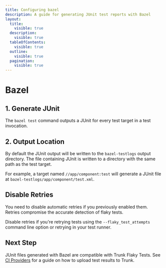 ```yaml
---
title: Configuring bazel
description: A guide for generating JUnit test reports with Bazel
layout:
  title:
    visible: true
  description:
    visible: true
  tableOfContents:
    visible: true
  outline:
    visible: true
  pagination:
    visible: true
---
```


# Bazel

## 1. Generate JUnit

The `bazel test` command outputs a JUnit for every test target in a test invocation.

## 2. Output Location

By default the JUnit output will be written to the `bazel-testlogs` output directory. The file containing JUnit is written to a directory with the same path as the test target.&#x20;

For example, a target named `//app/component:test` will generate a JUnit file at `bazel-testlogs/app/component/test.xml`.

## Disable Retries

You need to disable automatic retries if you previously enabled them. Retries compromise the accurate detection of flaky tests.

Disable retries if you're retrying tests using the `--flaky_test_attempts` command line option or retrying in your test runner.

## Next Step

JUnit files generated with Bazel are compatible with Trunk Flaky Tests. See [CI Providers](https://docs.trunk.io/flaky-tests/get-started/ci-providers) for a guide on how to upload test results to Trunk.
